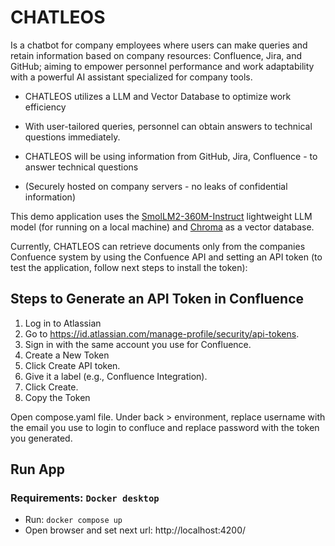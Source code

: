 # CHATLEOS

Is a chatbot for company employees where users can make queries and retain information based on company resources: Confluence, Jira, and GitHub; aiming to empower personnel performance and work adaptability with a powerful AI assistant specialized for company tools.

- CHATLEOS utilizes a LLM and Vector Database to optimize work efficiency

- With user-tailored queries, personnel can obtain answers to technical questions immediately.
- CHATLEOS will be using information from GitHub, Jira, Confluence - to answer technical questions
- (Securely hosted on company servers - no leaks of confidential information)

This demo application uses the [SmolLM2-360M-Instruct](https://huggingface.co/HuggingFaceTB/SmolLM2-360M-Instruct) lightweight LLM model (for running on a local machine) and [Chroma](https://www.trychroma.com/) as a vector database.

Currently, CHATLEOS can retrieve documents only from the companies Confuence system by using the Confuence API and setting an API token (to test the application, follow next steps to install the token):

## Steps to Generate an API Token in Confluence

1. Log in to Atlassian
2. Go to https://id.atlassian.com/manage-profile/security/api-tokens.
3. Sign in with the same account you use for Confluence.
4. Create a New Token
5. Click Create API token.
6. Give it a label (e.g., Confluence Integration).
7. Click Create.
8. Copy the Token

Open compose.yaml file.
Under back > environment, replace username with the email you use to login to confluce and replace password with the token you generated.

## Run App

### Requirements: `Docker desktop`

- Run: `docker compose up`
- Open browser and set next url: http://localhost:4200/
